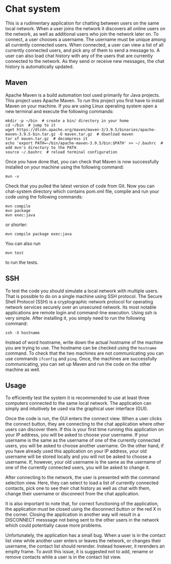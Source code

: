 # Chat system

This is a rudimentary application for chatting between users on the same local network. 
When a user joins the network it discovers all online users on the network, as well as additional users who join the network later on.
To connect, a user chooses a username. The username must be unique among all currently connected users. 
When connected, a user can view a list of all currently connected users, and pick any of them to send a message to. 
A user can also load chat history with any of the users that are currently connected to the network. As they send or receive new messages, the chat history is automatically updated.

## Maven 

Apache Maven is a build automation tool used primarily for Java projects. This project uses Apache Maven.
To run this project you first have to install Maven on your machine. If you are using Linux operating system open a new terminal and execute the following commands:
```
mkdir -p ~/bin  # create a bin/ directory in your home
cd ~/bin  # jump to it
wget https://dlcdn.apache.org/maven/maven-3/3.9.5/binaries/apache-maven-3.9.5-bin.tar.gz -O maven.tar.gz  # download maven
tar xf maven.tar.gz  # decompress it
echo 'export PATH=~/bin/apache-maven-3.9.5/bin:$PATH' >> ~/.bashrc  # add mvn's directory to the PATH
source ~/.bashrc  # reload terminal configuration
```
Once you have done that, you can check that Maven is now successfully installed on your machine using the following command:
```
mvn -v
```
Check that you pulled the latest version of code from Git.
Now you can chat-system directory which contains pom.xml file, compile and run your code using the following commands:
```
mvn compile
mvn package
mvn exec:java
```
or shorter:
```
mvn compile package exec:java
```
You can also run
```
mvn test
```
to run the tests.

## SSH

To test the code you should simulate a local network with multiple users. That is possible to do on a single machine using SSH protocol.
The Secure Shell Protocol (SSH) is a cryptographic network protocol for operating network services securely over an unsecured network. Its most notable applications are remote login and command-line execution.
Using ssh is very simple. After installing it, you simply need to run the following command:
```
ssh -X hostname
```
Instead of word hostname, write down the actual hostname of the machine you are trying to use. The hostname can be checked using the `hostname` command.
To check that the two machines are not communicating you can use commands `ifconfig` and `ping`.
Once, the machines are successfully communicating, you can set up Maven and run the code on the other machine as well.

## Usage
To efficiently test the system it is recommended to use at least three computers connected to the same local network.
The application can simply and intuitively be used via the graphical user interface (GUI).

Once the code is run, the GUI enters the connect view. When a user clicks the connect button, they are connecting to the chat application where other users can discover them.
If this is your first time running this application on your IP address, you will be asked to choose your username. If your username is the same as the username of one of the currently connected users, you will be asked to choose another username. On the other hand, if you have already used this application on your IP address, your old username will be stored locally and you will not be asked to choose a username. If, however, your old username is the same as the username of one of the currently connected users, you will be asked to change it.

After connecting to the network, the user is presented with the command selection view. Here, they can select to load a list of currently connected contacts, pick one to see their chat history as well as chat with them, change their username or disconnect from the chat application.

It is also important to note that, for correct functioning of the application, the application must be closed using the disconnect button or the red X in the corner. Closing the application in another way will result in a DISCONNECT messsage not being sent to the other users in the network which could potentially cause more problems.

Unfortunately, the application has a small bug. When a user is in the contact list view while another user enters or leaves the network, or changes their username, the contact list should rerender. Instead however, it rerenders an emplty frame. To avoit this issue, it is suggested not to add, rename or remove contacts while a user is in the contact list view.







